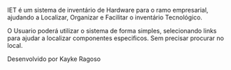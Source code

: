 IET é um sistema de inventário de Hardware para o ramo empresarial, ajudando a Localizar, Organizar e Facilitar o inventário Tecnológico.

O Usuario poderá utilizar o sistema de forma simples, selecionando links para ajudar a localizar componentes especificos. Sem precisar procurar no local.

Desenvolvido por Kayke Ragoso
